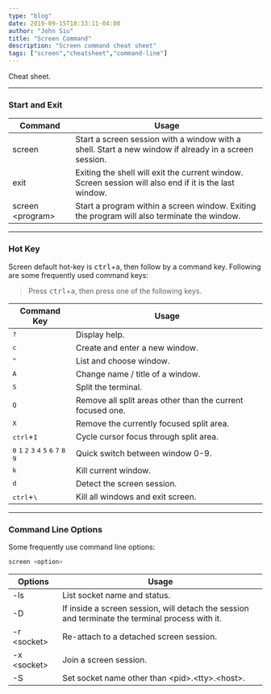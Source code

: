 ```yaml
---
type: "blog"
date: 2019-09-15T18:33:11-04:00
author: "John Siu"
title: "Screen Command"
description: "Screen command cheat sheet"
tags: ["screen","cheatsheet","command-line"]
---
```

Cheat sheet.
<!--more-->

---

### Start and Exit

Command|Usage
---|---
screen|Start a screen session with a window with a shell. Start a new window if already in a screen session.
exit|Exiting the shell will exit the current window. Screen session will also end if it is the last window.
screen \<program\>|Start a program within a screen window. Exiting the program will also terminate the window.

---

### Hot Key

Screen default hot-key is <kbd>ctrl</kbd>+<kbd>a</kbd>, then follow by a command key. Following are some frequently used command keys:

> Press <kbd>ctrl</kbd>+<kbd>a</kbd>, then press one of the following keys.

Command Key|Usage
---|---
<kbd>?</kbd>|Display help.
<kbd>c</kbd>|Create and enter a new window.
<kbd>"</kbd>|List and choose window.
<kbd>A</kbd>|Change name / title of a window.
<kbd>S</kbd>|Split the terminal.
<kbd>Q</kbd>|Remove all split areas other than the current focused one.
<kbd>X</kbd>|Remove the currently focused split area.
<kbd>ctrl</kbd>+<kbd>I</kbd>|Cycle cursor focus through split area.
<kbd>0</kbd> <kbd>1</kbd> <kbd>2</kbd> <kbd>3</kbd> <kbd>4</kbd> <kbd>5</kbd> <kbd>6</kbd> <kbd>7</kbd> <kbd>8</kbd> <kbd>9</kbd>|Quick switch between window 0-9.
<kbd>k</kbd>|Kill current window.
<kbd>d</kbd>|Detect the screen session.
<kbd>ctrl</kbd>+<kbd>\\</kbd>|Kill all windows and exit screen.

---

### Command Line Options

Some frequently use command line options:

```sh
screen <option>
```

Options|Usage
---|---
-ls|List socket name and status.
-D|If inside a screen session, will detach the session and terminate the terminal process with it.
-r \<socket\>|Re-attach to a detached screen session.
-x \<socket\>|Join a screen session.
-S|Set socket name other than \<pid\>.\<tty\>.\<host\>.